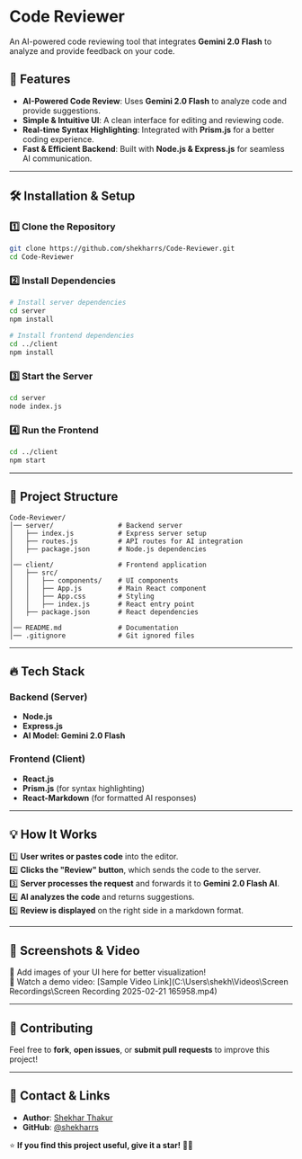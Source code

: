 # Code Reviewer

An AI-powered code reviewing tool that integrates **Gemini 2.0 Flash** to analyze and provide feedback on your code.

## 🚀 Features
- **AI-Powered Code Review**: Uses **Gemini 2.0 Flash** to analyze code and provide suggestions.
- **Simple & Intuitive UI**: A clean interface for editing and reviewing code.
- **Real-time Syntax Highlighting**: Integrated with **Prism.js** for a better coding experience.
- **Fast & Efficient Backend**: Built with **Node.js & Express.js** for seamless AI communication.

---

## 🛠️ Installation & Setup

### **1️⃣ Clone the Repository**
```sh
git clone https://github.com/shekharrs/Code-Reviewer.git
cd Code-Reviewer
```

### **2️⃣ Install Dependencies**
```sh
# Install server dependencies
cd server
npm install

# Install frontend dependencies
cd ../client
npm install
```

### **3️⃣ Start the Server**
```sh
cd server
node index.js
```

### **4️⃣ Run the Frontend**
```sh
cd ../client
npm start
```

---

## 📌 Project Structure
```
Code-Reviewer/
│── server/                # Backend server
│   ├── index.js           # Express server setup
│   ├── routes.js          # API routes for AI integration
│   ├── package.json       # Node.js dependencies
│
│── client/                # Frontend application
│   ├── src/
│   │   ├── components/    # UI components
│   │   ├── App.js         # Main React component
│   │   ├── App.css        # Styling
│   │   ├── index.js       # React entry point
│   ├── package.json       # React dependencies
│
│── README.md              # Documentation
│── .gitignore             # Git ignored files
```

---

## 🔥 Tech Stack

### **Backend (Server)**
- **Node.js**
- **Express.js**
- **AI Model: Gemini 2.0 Flash**

### **Frontend (Client)**
- **React.js**
- **Prism.js** (for syntax highlighting)
- **React-Markdown** (for formatted AI responses)

---

## 💡 How It Works

1️⃣ **User writes or pastes code** into the editor.  
2️⃣ **Clicks the "Review" button**, which sends the code to the server.  
3️⃣ **Server processes the request** and forwards it to **Gemini 2.0 Flash AI**.  
4️⃣ **AI analyzes the code** and returns suggestions.  
5️⃣ **Review is displayed** on the right side in a markdown format.  

---

## 📸 Screenshots & Video
🚀 Add images of your UI here for better visualization!  
🎥 Watch a demo video: [Sample Video Link](C:\Users\shekh\Videos\Screen Recordings\Screen Recording 2025-02-21 165958.mp4)

---

## 🤝 Contributing
Feel free to **fork**, **open issues**, or **submit pull requests** to improve this project!

---

## 📩 Contact & Links
- **Author**: [Shekhar Thakur](https://www.linkedin.com/in/thakurshekhar/)
- **GitHub**: [@shekharrs](https://github.com/shekharrs)

⭐ **If you find this project useful, give it a star!** 🚀✨


